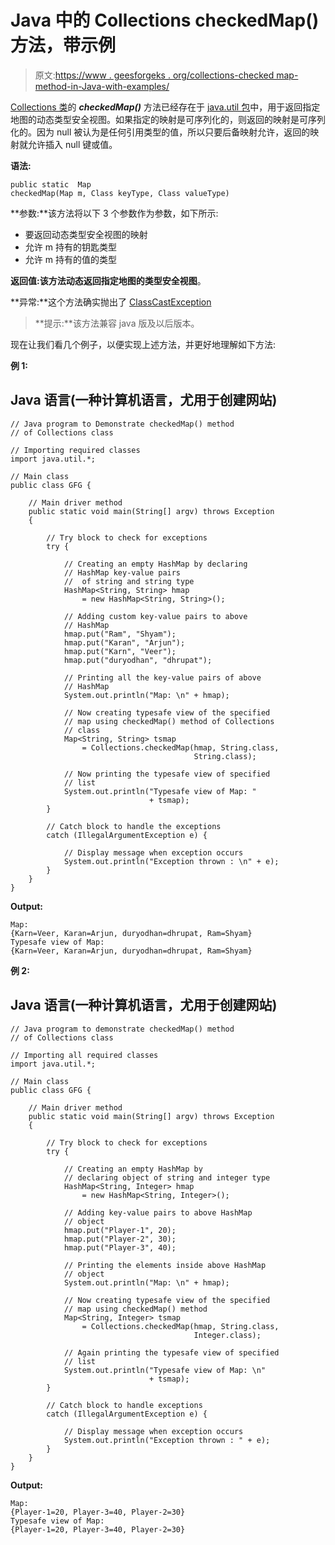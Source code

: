# Java 中的 Collections checkedMap()方法，带示例

> 原文:[https://www . geesforgeks . org/collections-checked map-method-in-Java-with-examples/](https://www.geeksforgeeks.org/collections-checkedmap-method-in-java-with-examples/)

[Collections 类](https://www.geeksforgeeks.org/collections-class-in-java/)的 ***checkedMap()*** 方法已经存在于 [java.util 包](https://www.geeksforgeeks.org/java-util-package-java/)中，用于返回指定地图的动态类型安全视图。如果指定的映射是可序列化的，则返回的映射是可序列化的。因为 null 被认为是任何引用类型的值，所以只要后备映射允许，返回的映射就允许插入 null 键或值。

**语法:**

```
public static  Map 
checkedMap(Map m, Class keyType, Class valueType)
```

**参数:**该方法将以下 3 个参数作为参数，如下所示:

*   要返回动态类型安全视图的映射
*   允许 m 持有的钥匙类型
*   允许 m 持有的值的类型

**返回值:**该方法动态返回指定地图的**类型安全视图**。

**异常:**这个方法确实抛出了 [ClassCastException](https://www.geeksforgeeks.org/how-to-fix-java-lang-classcastexception-in-java/)

> **提示:**该方法兼容 java 版及以后版本。

现在让我们看几个例子，以便实现上述方法，并更好地理解如下方法:

**例 1:**

## Java 语言(一种计算机语言，尤用于创建网站)

```
// Java program to Demonstrate checkedMap() method
// of Collections class

// Importing required classes
import java.util.*;

// Main class
public class GFG {

    // Main driver method
    public static void main(String[] argv) throws Exception
    {

        // Try block to check for exceptions
        try {

            // Creating an empty HashMap by declaring
            // HashMap key-value pairs
            //  of string and string type
            HashMap<String, String> hmap
                = new HashMap<String, String>();

            // Adding custom key-value pairs to above
            // HashMap
            hmap.put("Ram", "Shyam");
            hmap.put("Karan", "Arjun");
            hmap.put("Karn", "Veer");
            hmap.put("duryodhan", "dhrupat");

            // Printing all the key-value pairs of above
            // HashMap
            System.out.println("Map: \n" + hmap);

            // Now creating typesafe view of the specified
            // map using checkedMap() method of Collections
            // class
            Map<String, String> tsmap
                = Collections.checkedMap(hmap, String.class,
                                         String.class);

            // Now printing the typesafe view of specified
            // list
            System.out.println("Typesafe view of Map: "
                               + tsmap);
        }

        // Catch block to handle the exceptions
        catch (IllegalArgumentException e) {

            // Display message when exception occurs
            System.out.println("Exception thrown : \n" + e);
        }
    }
}
```

**Output:** 

```
Map: 
{Karn=Veer, Karan=Arjun, duryodhan=dhrupat, Ram=Shyam}
Typesafe view of Map: 
{Karn=Veer, Karan=Arjun, duryodhan=dhrupat, Ram=Shyam}
```

**例 2:**

## Java 语言(一种计算机语言，尤用于创建网站)

```
// Java program to demonstrate checkedMap() method
// of Collections class

// Importing all required classes
import java.util.*;

// Main class
public class GFG {

    // Main driver method
    public static void main(String[] argv) throws Exception
    {

        // Try block to check for exceptions
        try {

            // Creating an empty HashMap by
            // declaring object of string and integer type
            HashMap<String, Integer> hmap
                = new HashMap<String, Integer>();

            // Adding key-value pairs to above HashMap
            // object
            hmap.put("Player-1", 20);
            hmap.put("Player-2", 30);
            hmap.put("Player-3", 40);

            // Printing the elements inside above HashMap
            // object
            System.out.println("Map: \n" + hmap);

            // Now creating typesafe view of the specified
            // map using checkedMap() method
            Map<String, Integer> tsmap
                = Collections.checkedMap(hmap, String.class,
                                         Integer.class);

            // Again printing the typesafe view of specified
            // list
            System.out.println("Typesafe view of Map: \n"
                               + tsmap);
        }

        // Catch block to handle exceptions
        catch (IllegalArgumentException e) {

            // Display message when exception occurs
            System.out.println("Exception thrown : " + e);
        }
    }
}
```

**Output:** 

```
Map: 
{Player-1=20, Player-3=40, Player-2=30}
Typesafe view of Map: 
{Player-1=20, Player-3=40, Player-2=30}
```